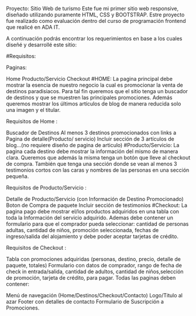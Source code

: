 Proyecto: Sitio Web de turismo
Este fue mi primer sitio web responsive, diseñado utilizando puramente HTML, CSS y BOOTSTRAP. Estre proyecto fue realizado como evaluación dentro del curso de programación frontend que realicé en ADA IT.

A continuación podrás encontrar los requerimientos en base a los cuales diseñé y desarrollé este sitio:

#Requisitos:

Paginas:

Home
Producto/Servicio
Checkout
#HOME: La pagina principal debe mostrar la esencia de nuestro negocio la cual es promocionar la venta de destinos paradisiacos. Para tal fin queremos que el sitio tenga un buscador de destinos y que se muestren las principales promociones. Además queremos mostrar los últimos artículos de blog de manera reducida solo una imagen y el titular.

Requisitos de Home :

Buscador de Destinos
Al menos 3 destinos promocionados con links a Pagina de detalle(Producto/ servicio)
Incluir sección de 3 artículos de blog…(no requiere diseño de pagina de articulo)
#Producto/Servicio: La pagina cada destino debe mostrar la información del mismo de manera clara. Queremos que además la misma tenga un botón que lleve al checkout de compra. También que tenga una sección donde se vean al menos 3 testimonios cortos con las caras y nombres de las personas en una sección pequeña.

Requisitos de Producto/Servicio :

Detalle de Producto/Servicio (con Información de Destino Promocionado)
Boton de Compra de paquete
Incluir sección de testimonios
#Checkout: La pagina pago debe mostrar el/los productos adquiridos en una tabla con toda la Información del servicio adquirido. Ademas debe contener un formulario para que el comprador pueda seleccionar: cantidad de personas adultas, cantidad de niños, promoción seleccionada, fechas de ingreso/salida del alojamiento y debe poder aceptar tarjetas de crédito.

Requisitos de Checkout :

Tabla con promociones adquiridas (personas, destino, precio, detalle de paquete, totales)
Formulario con datos de comprador, rango de fecha de check in entrada/salida, cantidad de adultos, cantidad de niños,selección de promoción, tarjeta de crédito, para pagar.
Todas las paginas deben contener:

Menú de navegación (Home/Destinos/Checkout/Contacto)
Logo/Titulo al azar
Footer con detalles de contacto
Formulario de Suscripción a Promociones.
